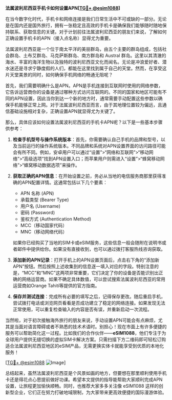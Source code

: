 **法属波利尼西亚手机卡如何设置APN[[TG💪+ @esim1088](https://t.me/s/esim1088)]**

在当今数字化时代，手机卡和网络连接是我们日常生活中不可或缺的一部分。无论是在国内还是国外旅行，拥有一张稳定且高效的手机卡是确保我们能够随时随地保持联系、获取信息的关键。对于计划前往法属波利尼西亚的朋友们来说，了解如何正确设置手机卡的APN（接入点名称）显得尤为重要。

法属波利尼西亚是一个位于南太平洋的美丽群岛，由五个主要的群岛组成，包括社会群岛、土布艾群岛、马克萨斯群岛、南方群岛和 Austral 群岛。这里以其清澈的海水、丰富的海洋生物以及独特的波利尼西亚文化而闻名。无论是冲浪爱好者、潜水迷还是寻求宁静度假的人们，都能在这里找到属于自己的天堂。然而，在享受这片天堂美景的同时，如何确保手机网络的畅通无阻呢？

首先，我们需要明确什么是APN。APN是手机连接到互联网时使用的网络参数，它告诉运营商你的设备是通过哪种方式访问互联网的。不同的国家和地区可能有不同的APN设置，因此当你到达一个新的地方时，通常需要手动配置这些参数以确保手机能够正常上网。对于法属波利尼西亚而言，由于其地理位置较为偏远，且通信基础设施相对复杂，正确设置APN就显得尤为关键了。

那么，具体应该如何设置法属波利尼西亚的手机卡APN呢？以下是一些基本步骤供参考：

1. **检查手机型号与操作系统版本**：首先，你需要确认自己手机的品牌和型号，以及当前运行的操作系统版本。不同品牌和系统对APN设置界面的访问路径可能会有所不同。例如，安卓用户可以通过“设置”>“网络和互联网”>“移动网络”>“高级选项”找到APN设置入口；而苹果用户则需进入“设置”>“蜂窝移动网络”>“蜂窝移动数据选项”来操作。

2. **获取正确的APN信息**：在开始设置之前，务必从当地的电信服务商那里获得准确的APN配置详情。这通常包括以下几个要素：
   - APN 名称 (APN)
   - 承载类型 (Bearer Type)
   - 用户名 (Username)
   - 密码 (Password)
   - 鉴权方式 (Authentication Method)
   - MCC（移动国家代码）
   - MNC（移动网络代码）

   如果你已经购买了当地的SIM卡或eSIM服务，这些信息一般会随附在说明书或者邮件中提供给你。如果没有直接收到，也可以通过拨打客服热线咨询获取。

3. **添加新的APN记录**：打开手机上的APN设置页面后，点击右下角的“添加新APN”按钮。然后按照上述收集到的信息逐一填入对应的字段。特别注意的是，“MCC”和“MNC”这两项非常重要，它们决定了你的设备是否能识别出正确的网络运营商。如果不确定具体数值，可以尝试搜索法属波利尼西亚的常用运营商如Orange Tahiti等提供的官方指南。

4. **保存并测试连接**：完成所有必要的填写之后，记得保存更改。随后重启手机，尝试拨打电话或浏览网页看看是否成功建立了稳定的网络连接。如果发现无法正常使用，可以重复检查输入的内容是否有误，并重新启动一次流程。

当然啦，对于初次接触海外旅行的朋友来说，手动设置APN可能会有点麻烦，尤其是当面对语言障碍或者不熟悉的技术术语时。别担心！现在市面上有许多便捷的服务可以帮助简化这一过程。比如我们的合作伙伴——**eSIM1088**，他们专注于为全球用户提供无缝切换的虚拟SIM卡解决方案。只需扫描下方二维码即可轻松订购适合法属波利尼西亚地区的eSIM产品，无需更换实体卡就能享受到优质的本地化服务！

[[TG💪+ @esim1088](https://t.me/s/esim1088) ![Image](https://i.postimg.cc/4NQfJmqS/Snipaste-2025-05-13-00-14-12.png)]

总结起来，虽然法属波利尼西亚是个风景如画的地方，但要想在那里顺利使用手机卡还是得花点心思提前做好功课。希望本文提供的指导能帮助大家顺利完成APN设置，让旅程更加愉快顺畅。同时，也推荐大家多多关注像 eSIM1088 这样的创新型企业，它们正在努力打破地域限制，为大家带来更高效便捷的国际漫游体验。